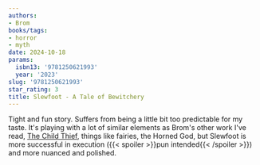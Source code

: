 ```yaml
---
authors:
- Brom
books/tags:
- horror
- myth
date: 2024-10-18
params:
  isbn13: '9781250621993'
  year: '2023'
slug: '9781250621993'
star_rating: 3
title: Slewfoot - A Tale of Bewitchery
---
```


Tight and fun story. Suffers from being a little bit too predictable for my taste. It's playing with a lot of similar elements as Brom's other work I've read, [The Child Thief](/books/9780061671340), things like fairies, the Horned God, but Slewfoot is more successful in execution ({{< spoiler >}}pun intended{{< /spoiler >}}) and more nuanced and polished.

<!--more-->